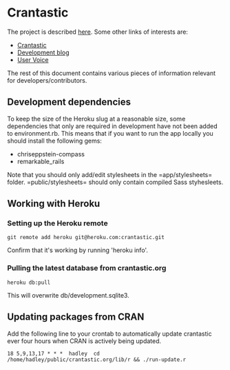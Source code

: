 # Crantastic

The project is described [here](http://dev.crantastic.org/about). Some other
links of interests are:

- [Crantastic](http://crantastic.org/)
- [Development blog](http://blog.crantastic.org/)
- [User Voice](http://crantastic.uservoice.com/)

The rest of this document contains various pieces of information relevant for
developers/contributors.

## Development dependencies

To keep the size of the Heroku slug at a reasonable size, some dependencies that
only are required in development have not been added to environment.rb. This
means that if you want to run the app locally you should install the following gems:

- chriseppstein-compass
- remarkable_rails

Note that you should only add/edit stylesheets in the =app/stylesheets= folder.
=public/stylesheets= should only contain compiled Sass styhesleets.

## Working with Heroku

### Setting up the Heroku remote

    git remote add heroku git@heroku.com:crantastic.git

Confirm that it's working by running 'heroku info'.

### Pulling the latest database from crantastic.org

    heroku db:pull

This will overwrite db/development.sqlite3.

## Updating packages from CRAN

Add the following line to your crontab to automatically update crantastic ever
four hours when CRAN is actively being updated.

    18 5,9,13,17 * * *  hadley  cd /home/hadley/public/crantastic.org/lib/r && ./run-update.r
